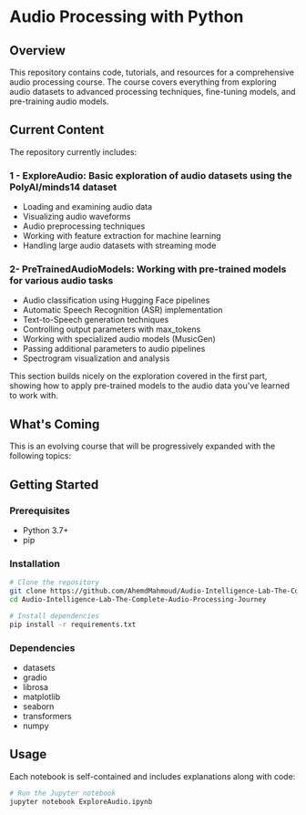 # Audio Processing with Python

## Overview
This repository contains code, tutorials, and resources for a comprehensive audio processing course. The course covers everything from exploring audio datasets to advanced processing techniques, fine-tuning models, and pre-training audio models.

## Current Content
The repository currently includes:

### 1 - **ExploreAudio**: Basic exploration of audio datasets using the PolyAI/minds14 dataset
  - Loading and examining audio data
  - Visualizing audio waveforms
  - Audio preprocessing techniques
  - Working with feature extraction for machine learning
  - Handling large audio datasets with streaming mode
    
### 2- PreTrainedAudioModels: Working with pre-trained models for various audio tasks

- Audio classification using Hugging Face pipelines
- Automatic Speech Recognition (ASR) implementation
- Text-to-Speech generation techniques
- Controlling output parameters with max_tokens
- Working with specialized audio models (MusicGen)
- Passing additional parameters to audio pipelines
- Spectrogram visualization and analysis



This section builds nicely on the exploration covered in the first part, showing how to apply pre-trained models to the audio data you've learned to work with.
## What's Coming
This is an evolving course that will be progressively expanded with the following topics:


## Getting Started

### Prerequisites
- Python 3.7+
- pip

### Installation
```bash
# Clone the repository
git clone https://github.com/AhemdMahmoud/Audio-Intelligence-Lab-The-Complete-Audio-Processing-Journey.git
cd Audio-Intelligence-Lab-The-Complete-Audio-Processing-Journey

# Install dependencies
pip install -r requirements.txt
```

### Dependencies
- datasets
- gradio
- librosa
- matplotlib
- seaborn
- transformers
- numpy

## Usage
Each notebook is self-contained and includes explanations along with code:

```bash
# Run the Jupyter notebook
jupyter notebook ExploreAudio.ipynb
```
